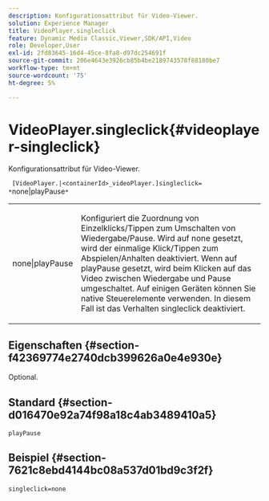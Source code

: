 ```yaml
---
description: Konfigurationsattribut für Video-Viewer.
solution: Experience Manager
title: VideoPlayer.singleclick
feature: Dynamic Media Classic,Viewer,SDK/API,Video
role: Developer,User
exl-id: 2fd83645-16d4-45ce-8fa8-d97dc254691f
source-git-commit: 206e4643e3926cb85b4be2189743578f88180be7
workflow-type: tm+mt
source-wordcount: '75'
ht-degree: 5%

---
```


# VideoPlayer.singleclick{#videoplayer-singleclick}

Konfigurationsattribut für Video-Viewer.

` [VideoPlayer.|<containerId>_videoPlayer.]singleclick= *`none|playPause`*`

<table id="table_C616483932C2482CA9794DDD7313FD7C"> 
 <tbody> 
  <tr> 
   <td colname="col1"> <p> <span class="codeph"> <span class="varname"> none|playPause</span> </span> </p> </td> 
   <td colname="col2"> <p> Konfiguriert die Zuordnung von Einzelklicks/Tippen zum Umschalten von Wiedergabe/Pause. Wird auf <span class="codeph"> none</span> gesetzt, wird der einmalige Klick/Tippen zum Abspielen/Anhalten deaktiviert. Wenn auf <span class="codeph"> playPause</span> gesetzt, wird beim Klicken auf das Video zwischen Wiedergabe und Pause umgeschaltet. Auf einigen Geräten können Sie native Steuerelemente verwenden. In diesem Fall ist das Verhalten <span class="codeph"> singleclick</span> deaktiviert. </p> </td> 
  </tr> 
 </tbody> 
</table>

## Eigenschaften {#section-f42369774e2740dcb399626a0e4e930e}

Optional.

## Standard {#section-d016470e92a74f98a18c4ab3489410a5}

`playPause`

## Beispiel {#section-7621c8ebd4144bc08a537d01bd9c3f2f}

```
singleclick=none
```

